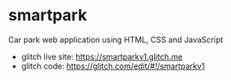 # smartpark
 Car park web application using HTML, CSS and JavaScript
 
 - glitch live site: https://smartparkv1.glitch.me 
 - glitch code: https://glitch.com/edit/#!/smartparkv1
